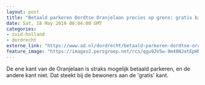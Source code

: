 ```yaml
---
layout: post
title: "Betaald parkeren Dordtse Oranjelaan precies op grens: gratis bij de overburen"
date: Sat, 18 May 2019 08:04:00 GMT
categories: 
- zuid-holland 
- dordrecht 
externe_link: "https://www.ad.nl/dordrecht/betaald-parkeren-dordtse-oranjelaan-precies-op-grens-gratis-bij-de-overburen~aec489dfe/"
feature_image: "https://images2.persgroep.net/rcs/qgu9JV5w-9m48NJatEpHN-5g-lk/diocontent/148619775/_fitwidth/400/?appId=21791a8992982cd8da851550a453bd7f&quality=0.7"
---
```


De ene kant van de Oranjelaan is straks mogelijk betaald parkeren, en de andere kant niet. Dat steekt bij de bewoners aan de 'gratis' kant.
